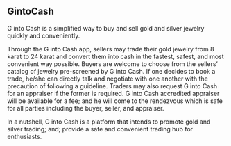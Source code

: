 ## GintoCash

G into Cash is a simplified way to buy and sell gold and silver jewelry quickly and conveniently.

Through the G into Cash app, sellers may trade their gold jewelry from 8 karat to 24 karat and convert them into cash in the fastest, safest, and most convenient way possible. Buyers are welcome to choose from the sellers’ catalog of jewelry pre-screened by G into Cash. If one decides to book a trade, he/she can directly talk and negotiate with one another with the precaution of following a guideline. Traders may also request G into Cash for an appraiser if the former is required. G into Cash accredited appraiser will be available for a fee; and he will come to the rendezvous which is safe for all parties including the buyer, seller, and appraiser.

In a nutshell, G into Cash is a platform that intends to promote gold and silver trading; and; provide a safe and convenient trading hub for enthusiasts.
